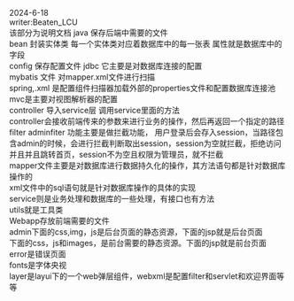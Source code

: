 2024-6-18  
writer:Beaten_LCU  
该部分为说明文档
java 保存后端中需要的文件  
bean 封装实体类 每一个实体类对应着数据库中的每一张表 属性就是数据库中的字段  
config 保存配置文件  jdbc 它主要是对数据库连接的配置  
mybatis 文件 对mapper.xml文件进行扫描  
spring,.xml 是配置组件扫描器加载外部的properties文件和配置数据库连接池  
mvc是主要对视图解析器的配置  
controller 导入service层  调用service里面的方法  
controller会接收前端传来的参数来进行业务的操作，然后再返回一个指定的路径  
filter adminfiter 功能主要是做拦截功能， 用户登录后会存入session，当路径包含admin的时候，会进行拦截判断取出session，session为空就拦截，拒绝访问并且并且跳转首页，session不为空且权限为管理员，就不拦截  
mapper文件主要是对数据库进行数据持久化的操作，其方法语句都是针对数据库操作的  
xml文件中的sql语句就是针对数据库操作的具体的实现  
service则是业务处理和数据库的一些处理，有接口也有方法  
utils就是工具类  
Webapp存放前端需要的文件  
admin下面的css,img，js是后台页面的静态资源，下面的jsp就是后台页面  
下面的css，js和images，是前台需要的静态资源。下面的jsp就是前台页面  
error是错误页面  
fonts是字体央视  
layer是layui下的一个web弹层组件，webxml是配置filter和servlet和欢迎界面等等
